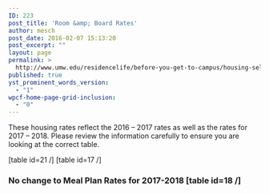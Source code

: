 ```yaml
---
ID: 223
post_title: 'Room &amp; Board Rates'
author: mesch
post_date: 2016-02-07 15:13:20
post_excerpt: ""
layout: page
permalink: >
  http://www.umw.edu/residencelife/before-you-get-to-campus/housing-selection/rates/
published: true
yst_prominent_words_version:
  - "1"
wpcf-home-page-grid-inclusion:
  - "0"
---
```

<p class="p1"><span class="s1">These housing rates reflect the 2016 – 2017 rates as well as the rates for 2017 – 2018. Please review the information carefully to ensure you are looking at the correct table.</span></p>
[table id=21 /]
[table id=17 /]
<h3>No change to Meal Plan Rates for 2017-2018
[table id=18 /]</h3>